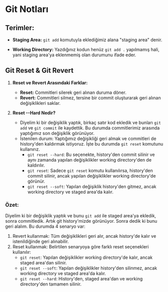 # Git Notları

## Terimler:

- **Staging Area:** `git add` komutuyla eklediğimiz alana "staging area" denir.

- **Working Directory:** Yazdığınız kodun henüz `git add .` yapılmamış hali, yani staging area'ya eklenmemiş olan durumunu ifade eder.

## Git Reset & Git Revert

1) **Reset ve Revert Arasındaki Farklar:**
   - **Reset:** Commitleri silerek geri alınan duruma döner.
   - **Revert:** Commitleri silmez, tersine bir commit oluşturarak geri alınan değişiklikleri saklar.

2) **Reset --Hard Nedir?**
   - Diyelim ki bir değişiklik yaptık, birkaç satır kod ekledik ve bunları `git add` ve `git commit` ile kaydettik. Bu durumda commitlerimiz arasında yaptığımız son değişiklik görünüyor.
   - İstenilen durum: Yaptığımız değişikliği geri almak ve commitleri de history'den kaldırmak istiyoruz. İşte bu durumda `git reset` komutunu kullanırız.
     - `git reset --hard`: Bu seçenekte, history'den commit silinir ve aynı zamanda yapılan değişiklikler working directory'den de kaldırılır.
     - `git reset`: Sadece `git reset` komutu kullanılırsa, history'den commit silinir, ancak yapılan değişiklikler working directory'de görünür.
     - `git reset --soft`: Yapılan değişiklik history'den gitmez, ancak working directory ve staged area'da kalır.

### Özet:
Diyelim ki bir değişiklik yaptık ve bunu `git add` ile staged area'ya ekledik, sonra commitledik. Artık git history'mizde görünüyor. Sonra dedik ki bunu geri alalım. Bu durumda 4 senaryo var:
1. Revert kullanmak: Tüm değişiklikleri geri alır, ancak history'de kalır ve istenildiğinde geri alınabilir.
2. Reset kullanmak: Belirtilen senaryoya göre farklı reset seçenekleri kullanılır:
   - `git reset`: Yapılan değişiklikler working directory'de kalır, ancak staged area'dan silinir.
   - `git reset --soft`: Yapılan değişiklikler history'den silinmez, ancak working directory ve staged area'da kalır.
   - `git reset --hard`: History'den, staged area'dan ve working directory'den tamamen silinir.

